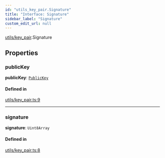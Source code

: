 ```yaml
---
id: "utils_key_pair.Signature"
title: "Interface: Signature"
sidebar_label: "Signature"
custom_edit_url: null
---
```


[utils/key_pair](../modules/utils_key_pair.md).Signature

## Properties

### publicKey

 **publicKey**: [`PublicKey`](../classes/utils_key_pair.PublicKey.md)

#### Defined in

[utils/key_pair.ts:9](https://github.com/maxhr/near--near-api-js/blob/57fed346/packages/near-api-js/src/utils/key_pair.ts#L9)

___

### signature

 **signature**: `Uint8Array`

#### Defined in

[utils/key_pair.ts:8](https://github.com/maxhr/near--near-api-js/blob/57fed346/packages/near-api-js/src/utils/key_pair.ts#L8)

